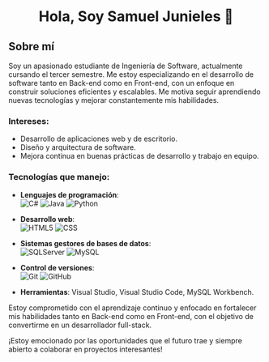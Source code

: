 <h1 align="center"> Hola, Soy Samuel Junieles 👋</h1>

## Sobre mí
Soy un apasionado estudiante de Ingeniería de Software, actualmente cursando el tercer semestre. Me estoy especializando en el desarrollo de software tanto en Back-end como en Front-end, con un enfoque en construir soluciones eficientes y escalables. Me motiva seguir aprendiendo nuevas tecnologías y mejorar constantemente mis habilidades.

### Intereses:
- Desarrollo de aplicaciones web y de escritorio.
- Diseño y arquitectura de software.
- Mejora continua en buenas prácticas de desarrollo y trabajo en equipo.

### Tecnologías que manejo:

- **Lenguajes de programación**:<br>
    ![C#](https://img.shields.io/badge/C%20%23-%23239120.svg?style=for-the-badge&logo=c-sharp&logoColor=purple)
    ![Java](https://img.shields.io/badge/Java%20-%23ED8B00.svg?style=for-the-badge&logo=java&logoColor=orange) 
    ![Python](https://img.shields.io/badge/Python%20-%2314354C.svg?style=for-the-badge&logo=python&logoColor=white)
  
- **Desarrollo web**:<br>
    ![HTML5](https://img.shields.io/badge/HTML5%20-%2314354C.svg?style=for-the-badge&logo=html5&logoColor=orange)
    ![CSS](https://img.shields.io/badge/CSS%20-%2314354C.svg?style=for-the-badge&logo=css3&logoColor=blue)    
    
- **Sistemas gestores de bases de datos**:<br>
    ![SQLServer](https://img.shields.io/badge/SQLServer%20-%2314354C.svg?style=for-the-badge&logo=microsoft-sql-server&logoColor=red)
    ![MySQL](https://img.shields.io/badge/MySQL%20-%2314354C.svg?style=for-the-badge&logo=MySQL&logoColor=blue)
    
- **Control de versiones**:<br>
    ![Git](https://img.shields.io/badge/Git%20-%2314354C.svg?style=for-the-badge&logo=Git&logoColor=orange)
    ![GitHub](https://img.shields.io/badge/github-%23121011.svg?style=for-the-badge&logo=github&logoColor=white)
  
- **Herramientas**: Visual Studio, Visual Studio Code, MySQL Workbench.

Estoy comprometido con el aprendizaje continuo y enfocado en fortalecer mis habilidades tanto en Back-end como en Front-end, con el objetivo de convertirme en un desarrollador full-stack.

¡Estoy emocionado por las oportunidades que el futuro trae y siempre abierto a colaborar en proyectos interesantes!


